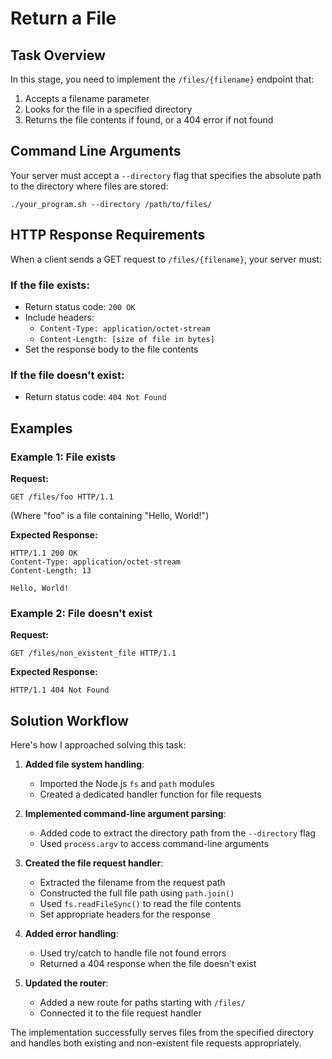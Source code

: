 # Return a File

## Task Overview
In this stage, you need to implement the `/files/{filename}` endpoint that:
1. Accepts a filename parameter
2. Looks for the file in a specified directory
3. Returns the file contents if found, or a 404 error if not found

## Command Line Arguments
Your server must accept a `--directory` flag that specifies the absolute path to the directory where files are stored:
```
./your_program.sh --directory /path/to/files/
```

## HTTP Response Requirements
When a client sends a GET request to `/files/{filename}`, your server must:

### If the file exists:
- Return status code: `200 OK`
- Include headers:
  - `Content-Type: application/octet-stream`
  - `Content-Length: [size of file in bytes]`
- Set the response body to the file contents

### If the file doesn't exist:
- Return status code: `404 Not Found`

## Examples

### Example 1: File exists
**Request:**
```
GET /files/foo HTTP/1.1
```
(Where "foo" is a file containing "Hello, World!")

**Expected Response:**
```
HTTP/1.1 200 OK
Content-Type: application/octet-stream
Content-Length: 13

Hello, World!
```

### Example 2: File doesn't exist
**Request:**
```
GET /files/non_existent_file HTTP/1.1
```

**Expected Response:**
```
HTTP/1.1 404 Not Found
```

## Solution Workflow

Here's how I approached solving this task:

1. **Added file system handling**:
   - Imported the Node.js `fs` and `path` modules
   - Created a dedicated handler function for file requests

2. **Implemented command-line argument parsing**:
   - Added code to extract the directory path from the `--directory` flag
   - Used `process.argv` to access command-line arguments

3. **Created the file request handler**:
   - Extracted the filename from the request path
   - Constructed the full file path using `path.join()`
   - Used `fs.readFileSync()` to read the file contents
   - Set appropriate headers for the response

4. **Added error handling**:
   - Used try/catch to handle file not found errors
   - Returned a 404 response when the file doesn't exist

5. **Updated the router**:
   - Added a new route for paths starting with `/files/`
   - Connected it to the file request handler

The implementation successfully serves files from the specified directory and handles both existing and non-existent file requests appropriately.